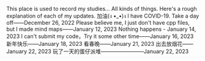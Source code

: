 This place is used to record my studies...
All kinds of things. Here's a rough explanation of each of my updates.
加油(ง •_•)ง
I have COVID-19. Take a day off——December 26, 2022
Please believe me, I just don't have cpp files, but I made mind maps——January 12, 2023
Nothing happens - January 14, 2023
I can't submit my code，Try it some other time——January 16, 2023
新年快乐——January 18, 2023
看春晚——January 21, 2023
出去放烟花——January 22, 2023
玩了一天的蛋仔派堆————————January 22, 2023
